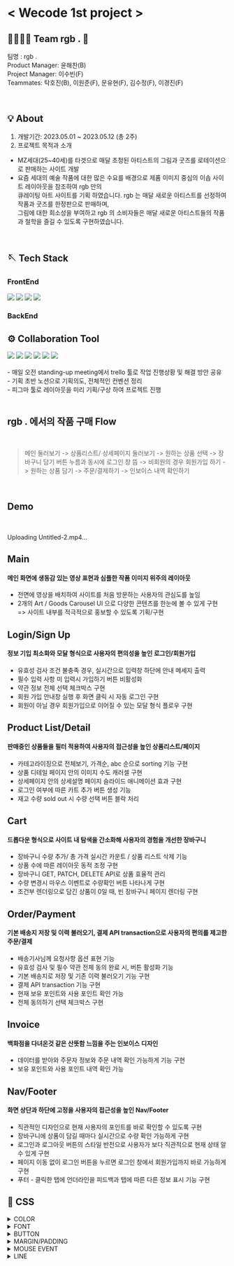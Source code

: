 # < Wecode 1st project >

## 👨‍👩‍👧‍👦 Team rgb . 🖤

팀명 : rgb .<br>
Product Manager: 윤해찬(B)<br>
Project Manager: 이수빈(F)<br> 
Teammates: 탁호진(B), 이원준(F), 문유현(F), 김수정(F), 이경진(F)<br>

<br>

## 💡 About

1. 개발기간: 2023.05.01 ~ 2023.05.12 (총 2주)
2. 프로젝트 목적과 소개
- MZ세대(25~40세)를 타겟으로 매달 초청된 아티스트의 그림과 굿즈를 로테이션으로 판매하는 사이트 개발
- 요즘 세대의 예술 작품에 대한 많은 수요를 배경으로 제품 이미지 중심의 이솝 사이트 레이아웃을 참조하여 rgb 만의 <br>
큐레이팅 아트 사이트를 기획 하였습니다. rgb 는 매달 새로운 아티스트를 선정하여 작품과 굿즈를 한정판으로 판매하며, <br>
그림에 대한 희소성을 부여하고 rgb 의 소비자들은 매달 새로운 아티스트들의 작품과 철학을 즐길 수 있도록 구현하였습니다. <br>



<br>

## 🪡 Tech Stack

<div display=flex >

### FrontEnd <br>
<img src="https://img.shields.io/badge/javascript-F7DF1E?style=for-the-badge&logo=javascript&logoColor=black">
<img src="https://img.shields.io/badge/react-61DAFB?style=for-the-badge&logo=react&logoColor=black">
<img src="https://img.shields.io/badge/html-E34F26?style=for-the-badge&logo=html5&logoColor=white">
<img src="https://img.shields.io/badge/css-1572B6?style=for-the-badge&logo=css3&logoColor=white">
  
### BackEnd <br>

## ⚙️ Collaboration Tool
  
<img src="https://img.shields.io/badge/github-181717?style=for-the-badge&logo=github&logoColor=white">
<img src="https://img.shields.io/badge/trello-008FC7?style=for-the-badge&logo=trello&logoColor=white">
<img src="https://img.shields.io/badge/figma-FF61F6?style=for-the-badge&logo=figma&logoColor=white">
<img src="https://img.shields.io/badge/notion-181717?style=for-the-badge&logo=notion&logoColor=white">
<img src="https://img.shields.io/badge/slack-4A154B?style=for-the-badge&logo=slack&logoColor=white">
<img src="https://img.shields.io/badge/postman-FF4500?style=for-the-badge&logo=postman&logoColor=white">

</div>

<br>
- 매일 오전 standing-up meeting에서 trello 툴로 작업 진행상황 및 해결 방안 공유 <br>
- 기획 초반 노션으로 기획의도, 전체적인 컨벤션 정리 <br>
- 피그마 툴로 레이아웃을 미리 기획/구상 하여 프로젝트 진행 <br>

<br>

## rgb . 에서의 작품 구매 Flow
<br>

> 메인 둘러보기 -> 상품리스트/ 상세페이지 둘러보기 -> 원하는 상품 선택 -> 장바구니 담기 버튼 누름과 동시에 로그인 창 뜸 ->
비회원의 경우 회원가입 하기 -> 원하는 상품 담기 -> 주문/결제하기 -> 인보이스 내역 확인하기
<br>

## Demo
<br>




Uploading Untitled-2.mp4…





## Main
#### 메인 화면에 생동감 있는 영상 표현과 심플한 작품 이미지 위주의 레이아웃 <br>
- 전면에 영상을 배치하여 사이트를 처음 방문하는 사용자의 관심도를 높임 <br>
- 2개의 Art / Goods Carousel UI 으로 다양한 콘텐츠를 한눈에 볼 수 있게 구현 <br>
=> 사이트 내부를 적극적으로 홍보할 수 있도록 기획/구현 <br>



## Login/Sign Up
#### 정보 기입 최소화와 모달 형식으로 사용자의 편의성을 높인 로그인/회원가입 <br>
- 유효성 검사 조건 불충족 경우, 실시간으로 입력창 하단에 안내 메세지 출력 <br>
- 필수 입력 사항 미 입력시 가입하기 버튼 비활성화 <br>
- 약관 정보 전체 선택 체크박스 구현 <br>
- 회원 가입 안내창 실행 후 화면 클릭 시 자동 로그인 구현 <br>
- 회원이 아닐 경우 회원가입으로 이어질 수 있는 모달 형식 플로우 구현 <br>


## Product List/Detail
#### 판매중인 상품들을 필터 적용하여 사용자의 접근성을 높인 상품리스트/페이지 <br>
- 카테고라이징으로 전체보기, 가격순, abc 순으로 sorting 기능 구현 <br>
- 상품 디테일 페이지 안의 이미지 수도 캐러셀 구현 <br>
- 상세페이지 안의 상세설명 페이지 슬라이드 애니메이션 효과 구현 <br>
- 로그인 여부에 따른 카트 추가 버튼 생성 기능 <br>
- 재고 수량 sold out 시 수량 선택 버튼 블락 처리 <br>


## Cart
#### 드롭다운 형식으로 사이트 내 탐색을 간소화해 사용자의 경험을 개선한 장바구니
- 장바구니 수량 추가/ 총 가격 실시간 카운트 / 상품 리스트 삭제 기능 <br>
- 상품 수에 따른 레이아웃 동적 조정 구현 <br>
- 장바구니 GET, PATCH, DELETE API로 상품 효율적 관리 <br>
- 수량 변경시 마우스 이벤트로 수량확인 버튼 나타나게 구현 <br>
- 조건부 렌더링으로 담긴 상품이 0일 때, 빈 장바구니 페이지 렌더링 구현 <br>


## Order/Payment
#### 기본 배송지 저장 및 이력 불러오기, 결제 API transaction으로 사용자의 편의를 제고한 주문/결제
- 배송기사님께 요청사항 옵션 표현 기능 <br>
- 유효성 검사 및 필수 약관 전체 동의 완료 시, 버튼 활성화 기능 <br>
- 기본 배송지로 저장 및 기존 이력 불러오기 기능 구현 <br>
- 결제 API transaction 기능 구현 <br>
- 현재 보유 포인트와 사용 포인트 확인 가능 <br>
- 전체 동의하기 선택 체크박스 구현 <br>

## Invoice
#### 백화점을 다녀온것 같은 산뜻함 느낌을 주는 인보이스 디자인
- 데이터를 받아와 주문자 정보와 주문 내역 확인 가능하게 기능 구현
- 보유 포인트와 사용 포인트 내역 확인 가능


## Nav/Footer 
#### 화면 상단과 하단에 고정을 사용자의 접근성을 높인 Nav/Footer
- 직관적인 디자인으로 현재 사용자의 포인트를 바로 확인할 수 있도록 구현 <br>
- 장바구니에 상품이 담길 때마다 실시간으로 수량 확인 가능하게 구현 <br>
- 로그인과 로그아웃 버튼의 스타일 반전으로 사용자가 보다 직관적으로 현재 상태 알 수 있게 구현 <br>
- 페이지 이동 없이 로그인 버튼을 누르면 로그인 창에서 회원가입까지 바로 가능하게 구현 <br>
- 푸터 - 클릭한 탭에 언더라인을 피드백과 탭에 따른 다른 정보 표시 기능 구현 <br>


## 💎 CSS

<details>
<summary>COLOR</summary>
MAIN COLOR: #252525, #333333, #FFFEF2, #F5F5E6<br>
POINT COLOR: #FF0000<br>
BACKGROUND COLOR: #FFFEF2<br>
DROPDOWN COLOR: #252525<br>
NAV/FOOTER BACKGROUND COLOR: #333333<br>
</details>
<details>
<summary>FONT</summary>
영문 폰트: Noto Sans KR<br>
한글 폰트: Noto Sans KR<br>
NAV FONT SIZE / NAV FONT WEIGHT: 18px<br>
FOOTER FONT SIZE / FONT WEIGHT: 12px<br>
TITLE FONT SIZE / FONT WEIGHT: 37px<br>
SUB TITLE FONT SIZE / FONT WEIGHT: 21px<br>
DETAIL FONT SIZE / FONT WEIGHT: 14px<br>
CHECK BOX ⇒ icon<br>
TOGGLE ⇒ icon<br>
</details>
<details>
<summary>BUTTON</summary>
BIG BUTTON SIZE (로그인, 가입하기, 결제하기):<br>
Width: 400px<br>
Height: 45px<br>
Font Size: 16px<br>
뒤로가기, 창 닫기 ⇒ icon<br>
슬라이드 옆으로 넘기기 ⇒ icon<br>
제품 상세, 장바구니, 결제하기 +- 버튼 ⇒ icon<br>
BUTTON COLOR ⇒ main color<br>
BUTTON FONT SIZE<br>
BUTTON FONT COLOR ⇒ main color<br>
BUTTON NO BORDER RADIUS<br>
</details>
<details>
<summary>MARGIN/PADDING</summary>
Input height: 80px<br>
장바구니 height: 100px<br>
</details>
<details>
<summary>MOUSE EVENT</summary>
MOUSE HOVER<br>
Image size up<br>
Shadow<br>
</details>
<details>
<summary>LINE</summary>
Length<br>
Color: main color<br>
Thickness: 3px, 4px<br>
</details>

